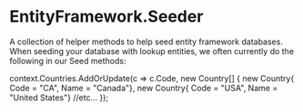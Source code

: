 EntityFramework.Seeder
==========================

A collection of helper methods to help seed entity framework databases. When seeding your database with lookup entities, we often currently do the following in our Seed methods:

  context.Countries.AddOrUpdate(c => c.Code, new Country[]
            {
                new Country{ Code = "CA", Name = "Canada"},
                new Country{ Code = "USA", Name = "United States"}
                //etc...
            });
